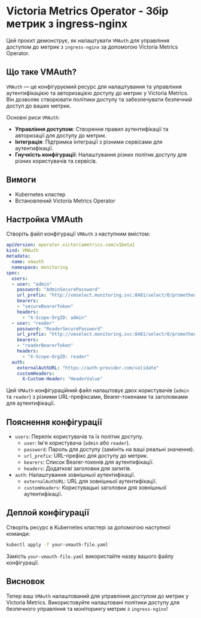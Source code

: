# Victoria Metrics Operator - Збір метрик з ingress-nginx

Цей проєкт демонструє, як налаштувати `VMAuth` для управління доступом до метрик з `ingress-nginx` за допомогою Victoria Metrics Operator.

## Що таке VMAuth?

`VMAuth` — це конфігуруємий ресурс для налаштування та управління аутентифікацією та авторизацією доступу до метрик у Victoria Metrics. Він дозволяє створювати політики доступу та забезпечувати безпечний доступ до ваших метрик.

Основні риси `VMAuth`:
- **Управління доступом**: Створення правил аутентифікації та авторизації для доступу до метрик.
- **Інтеграція**: Підтримка інтеграції з різними сервісами для аутентифікації.
- **Гнучкість конфігурації**: Налаштування різних політик доступу для різних користувачів та сервісів.

## Вимоги

- Kubernetes кластер
- Встановлений Victoria Metrics Operator

## Настройка VMAuth

Створіть файл конфігурації `VMAuth` з наступним вмістом:

```yaml
apiVersion: operator.victoriametrics.com/v1beta1
kind: VMAuth
metadata:
  name: vmauth
  namespace: monitoring
spec:
  users:
  - user: "admin"
    password: "AdminSecurePassword"
    url_prefix: "http://vmselect.monitoring.svc:8481/select/0/prometheus"
    bearers:
    - "secureBearerToken"
    headers:
      - "X-Scope-OrgID: admin"
  - user: "reader"
    password: "ReaderSecurePassword"
    url_prefix: "http://vmselect.monitoring.svc:8481/select/0/prometheus"
    bearers:
    - "readerBearerToken"
    headers:
      - "X-Scope-OrgID: reader"
  auth:
    externalAuthURL: "https://auth-provider.com/validate"
    customHeaders:
      X-Custom-Header: "HeaderValue"
```

Цей `VMAuth` конфігураційний файл налаштовує двох користувачів (`admin` та `reader`) з різними URL-префіксами, Bearer-токенами та заголовками для аутентифікації.

## Пояснення конфігурації

- `users`: Перелік користувачів та їх політик доступу.
    - `user`: Ім'я користувача (`admin` або `reader`).
    - `password`: Пароль для доступу (замініть на ваші реальні значення).
    - `url_prefix`: URL-префікс для доступу до метрик.
    - `bearers`: Список Bearer-токенів для аутентифікації.
    - `headers`: Додаткові заголовки для запитів.
- `auth`: Налаштування зовнішньої аутентифікації.
    - `externalAuthURL`: URL для зовнішньої аутентифікації.
    - `customHeaders`: Користувацькі заголовки для зовнішньої аутентифікації.

## Деплой конфігурації

Створіть ресурс в Kubernetes кластері за допомогою наступної команди:
```sh
kubectl apply -f your-vmauth-file.yaml
```

Замість `your-vmauth-file.yaml` використайте назву вашого файлу конфігурації.

## Висновок

Тепер ваш `VMAuth` налаштований для управління доступом до метрик у Victoria Metrics. Використовуйте налаштовані політики доступу для безпечного управління та моніторингу метрик з `ingress-nginx`!
